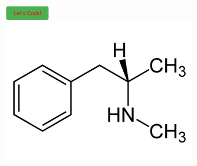 <a href="https://example.com" style="background-color: #4CAF50; color: red; padding: 10px 20px; text-decoration: none; border-radius: 5px;">Let's Cook!</a>

![MethMolecule](Photos/photoice.jpg)                                                    


